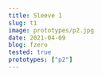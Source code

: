 ```yaml
---
title: Sleeve 1
slug: t1
image: prototypes/p2.jpg
date: 2021-04-09
blog: fzero
tested: true
prototypes: ["p2"]
---
```

